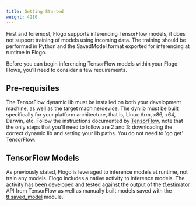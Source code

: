 ```yaml
---
title: Getting Started
weight: 4210
---
```


First and foremost, Flogo supports inferencing TensorFlow models, it does not support training of models using incoming data. The training should be performed in Python and the SavedModel format exported for inferencing at runtime in Flogo.

Before you can begin inferencing TensorFlow models within your Flogo Flows, you’ll need to consider a few requirements.

## Pre-requisites

The TensorFlow dynamic lib must be installed on both your development machine, as well as the target machine/device. The dynlib must be built specifically for your platform architecture, that is, Linux Arm, x86, x64, Darwin, etc. Follow the instructions documented by [TensorFlow](https://www.tensorflow.org/install/install_go), note that the only steps that you'll need to follow are 2 and 3: downloading the correct dynamic lib and setting your lib paths. You do not need to 'go get' TensorFlow.

## TensorFlow Models
As previously stated, Flogo is leveraged to inference models at runtime, not train any models. Flogo includes a native activity to inference models. The activity has been developed and tested against the output of the [tf.estimator](https://www.tensorflow.org/api_docs/python/tf/estimator) API from TensorFlow as well as manually built models saved with the [tf.saved_model](https://www.tensorflow.org/api_docs/python/tf/saved_model) module.
